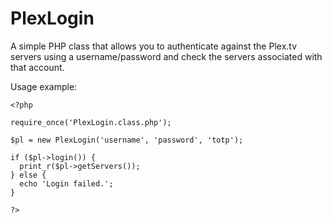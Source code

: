 PlexLogin
=========

A simple PHP class that allows you to authenticate against the Plex.tv servers using a username/password and check the servers associated with that account.

Usage example:

    <?php

    require_once('PlexLogin.class.php');

    $pl = new PlexLogin('username', 'password', 'totp');

    if ($pl->login()) {
      print_r($pl->getServers());
    } else {
      echo 'Login failed.';
    }
    
    ?>
